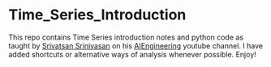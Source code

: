 # Time_Series_Introduction
This repo contains Time Series introduction notes and python code as taught by [Srivatsan Srinivasan](https://www.linkedin.com/in/srivatsan-srinivasan-b8131b/) on his [AIEngineering](https://www.youtube.com/channel/UCwBs8TLOogwyGd0GxHCp-Dw) youtube channel. I have added shortcuts or alternative ways of analysis whenever possible. Enjoy!
